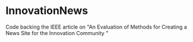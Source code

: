 # InnovationNews
Code backing the IEEE article on "An Evaluation of Methods for Creating a News Site for the Innovation Community "

